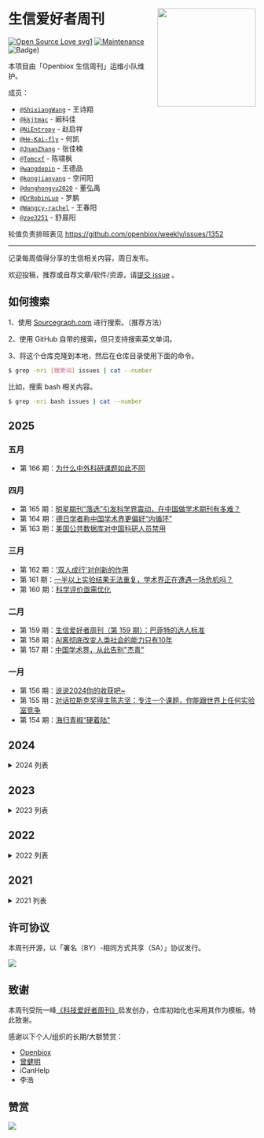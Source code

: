 # 生信爱好者周刊 <img src="https://raw.githubusercontent.com/openbiox/wiki/master/static/img/logo-long.png" align="right" width="200"/>

[![Open Source Love svg1](https://badges.frapsoft.com/os/v1/open-source.svg?v=103)](https://github.com/ellerbrock/open-source-badges/)
[![Maintenance](https://img.shields.io/badge/Maintained%3F-yes-green.svg)](https://GitHub.com/openbiox/weekly/graphs/commit-activity)
![Badge](https://hitscounter.dev/api/hit?url=https%3A%2F%2Fopenbiox.github.io%2Fweekly%2F&label=Visitor&icon=github&color=%23198754))

本项目由「Openbiox 生信周刊」运维小队维护。

成员：

- [`@ShixiangWang`](https://github.com/ShixiangWang) - 王诗翔
- [`@kkjtmac`](https://github.com/kkjtmac) - 阚科佳
- [`@NiEntropy`](https://github.com/NiEntropy) - 赵启祥 
- [`@He-Kai-fly`](https://github.com/He-Kai-fly) - 何凯
- [`@JnanZhang`](https://github.com/JnanZhang) - 张佳楠
- [`@Tomcxf`](https://github.com/Tomcxf) - 陈啸枫 
- [`@wangdepin`](https://github.com/wangdepin) - 王德品
- [`@kongjianyang`](https://github.com/kongjianyang) - 空间阳
- [`@donghongyu2020`](https://github.com/donghongyu2020) - 董弘禹
- [`@DrRobinLuo`](https://github.com/DrRobinLuo) - 罗鹏
- [`@Wangcy-rachel`](https://github.com/Wangcy-rachel) - 王春阳
- [`@zoe3251`](https://github.com/zoe3251) - 舒晨阳

轮值负责排班表见 <https://github.com/openbiox/weekly/issues/1352>


--------------

记录每周值得分享的生信相关内容，周日发布。

欢迎投稿，推荐或自荐文章/软件/资源，请[提交 issue](https://github.com/openbiox/weekly/issues) 。

## 如何搜索

1、使用 [Sourcegraph.com](https://sourcegraph.com/github.com/openbiox/weekly) 进行搜索。（推荐方法）

2、使用 GitHub 自带的搜索，但只支持搜索英文单词。

3、将这个仓库克隆到本地，然后在仓库目录使用下面的命令。

```bash
$ grep -nri [搜索词] issues | cat --number
```

比如，搜索 bash 相关内容。

```bash
$ grep -nri bash issues | cat --number
```

## 2025
### 五月
- 第 166 期：[为什么中外科研课题如此不同](issues/issue-166.md)

### 四月
- 第 165 期：[明星期刊“落选”引发科学界震动，在中国做学术期刊有多难？](issues/issue-165.md)
- 第 164 期：[德日学者称中国学术界更偏好“内循环”](issues/issue-164.md)
- 第 163 期：[美国公共数据库对中国科研人员禁用](issues/issue-163.md)

### 三月

- 第 162 期：['双人成行'对创新的作用](issues/issue-162.md)
- 第 161 期：[一半以上实验结果无法重复，学术界正在遭遇一场危机吗？](issues/issue-161.md)
- 第 160 期：[科学评价亟需优化](issues/issue-160.md)

### 二月
- 第 159 期：[生信爱好者周刊（第 159 期）：巴菲特的选人标准](issues/issue-159.md)
- 第 158 期：[AI离彻底改变人类社会的能力只有10年](https://github.com/openbiox/weekly/blob/main/issues/issue-158.md)
- 第 157 期：[中国学术界，从此告别"杰青"](issues/issue-157.md)

### 一月

- 第 156 期：[说说2024你的收获吧~](issues/issue-156.md)
- 第 155 期：[对话拉斯克奖得主陈志坚：专注一个课题，你能跟世界上任何实验室竞争](https://github.com/openbiox/weekly/blob/main/issues/issue-155.md)
- 第 154 期：[海归青椒“硬着陆”](issues/issue-154.md)


## 2024

<details>
 
<summary>2024 列表</summary>

### 十二月
- 第 153 期：[做诚实的学问，做正直的人](issues/issue-153.md)
- 第 152 期：[2024 Science年度十大科学突破](issues/issue-152.md)
- 第 151 期：[一半以上实验结果无法重复，学术界正在遭遇一场危机吗](issues/issue-151.md)
- 第 150 期：[自律者，有三戒](issues/issue-150.md)

  
### 十一月
- 第 149 期：[人类细胞图谱计划](issues/issue-149.md)
- 第 148 期：[AI 革命不应该比喻为互联网，而是晶体管](issues/issue-148.md)
- 第 147 期：[为什么中外科研课题如此不同？](issues/issue-147.md)
- 第 146 期：[7年两次考核未过，高校副教授亲历“非升即走”](issues/issue-146.md)


### 十月

- 第 145 期：[班车司机与诺贝尔奖](issues/issue-145.md)
- 第 144 期：[物理诺贝尔奖为何颁给了 HNN 之父和深度学习之父？](issues/issue-144.md)
- 第 143 期：[中国科学家可以摆脱“35岁焦虑”吗？](issues/issue-143.md)

### 九月

- 第 142 期：[聊聊你最近正在关注的某个领域或者研究热点吧？](issues/issue-142.md)
- 第 141 期：[那些早逝猝死的学术青年才俊们](issues/issue-141.md)
- 第 140 期：[七年：一个皖北大学生的一生](issues/issue-140.md)
- 第 139 期：[震惊！基因泰克将关闭癌症免疫学研究部门，明星科学家将离职](issues/issue-139.md)
- 第 138 期：[35岁危机之前，大学青年教师们要爬多少阶梯？](issues/issue-138.md)

### 八月

- 第 137 期：[我为什么离开学术界？](issues/issue-137.md)
- 第 136 期：[从错误中学习](issues/issue-136.md)
- 第 135 期：[中国已经成为一个科学超级大国](issues/issue-135.md)
- 第 134 期：[时隔四年撤稿：微生物组与癌症类型存在相关性是数据分析错误所致](issues/issue-134.md)

### 七月

- 第 133 期：[年轻人的魄力](issues/issue-133.md)
- 第 132 期：[985青年教授自爆学术不端？](issues/issue-132.md)
- 第 131 期：[2023诺贝尔生理医学奖给了mRNA疫苗技术，没有终身教职的她拿奖了](issues/issue-131.md)
- 第 130 期：[走出还原论，拥抱复杂性](issues/issue-130.md)

### 六月

- 第 129 期：[怎么才算真正拥有科研思维？](issues/issue-129.md)
- 第 128 期：[什么事情使你放弃了学术理想？](issues/issue-128.md)
- 第 127 期: [高校“青椒”之死：困在“非升即走”里的海归博士](issues/issue-127.md)
- 第 126 期：[为什么细菌不能变得更大？或者更小？](issues/issue-126.md)
- 第 125 期：[一周是一年的2%](issues/issue-125.md)


### 五月

- 第 124 期：[《Cell》癌症研究五十年：十大要点总结](issues/issue-124.md)
- 第 123 期：[Hello GPT-4o](issues/issue-123.md)
- 第 122 期：[他山之石——开启个性化医疗的基因组探索](issues/issue-122.md)

### 四月

- 第 121 期：[不唯论文，在中国可行吗？](issues/issue-121.md)
- 第 120 期：[技术写作的首要诀窍](issues/issue-120.md)
- 第 119 期：[科学家首次改造了真核生物超过50%的基因组](issues/issue-119.md)
- 第 118 期：[滴血验癌](issues/issue-118.md)

### 三月

- 第 117 期：[半个世纪的争论: 分子演化论中的中性论/选择论之争](issues/issue-117.md)
- 第 116 期：[我国科研影响力是否已达到世界顶尖水平？](issues/issue-116.md)
- 第 115 期：[罗莎琳德·富兰克林对DNA双螺旋结构的真实贡献](issues/issue-115.md)
- 第 114 期：[从复杂系统中，抓住奇妙的普适性](issues/issue-114.md)
- 第 113 期：[空间分析技术照亮肿瘤微环境研究](issues/issue-113.md)

### 二月

- 第 112 期：[龙腾虎跃、砥砺前行](issues/issue-112.md)
- 第 111 期：[三十多岁博士后对于生活的挣扎](issues/issue-111.md)

### 一月

- 第 110 期：[至少20年不过时的研究方向在哪里？](issues/issue-110.md)
- 第 109 期：[说说你今年用的顺手的工具吧？](issues/issue-109.md)
- 第 108 期：[肿瘤微生物组是污染，还是新突破](issues/issue-108.md)
- 第 107 期：[生命起源与复杂性](issues/issue-107.md)
</details>

## 2023

<details>
 
<summary>2023 列表</summary>

### 十二月

- 第 106 期：[哪些技能/知识使生物信息学不可替代？](issues/issue-106.md)
- 第 105 期：[你愿不愿意在一个小县城待一辈子？](issues/issue-105.md)
- 第 104 期：[百度文心一言和GPT的差距有多大？](issues/issue-104.md)
- 第 103 期：[取消论文发表硬性规定，读博变轻松了吗？](issues/issue-103.md)
- 第 102 期：[中国为什么没有世界一流的研究型医科大学](issues/issue-102.md)

### 十一月

- 第 101 期：[一生不被允许gap的中国人](issues/issue-101.md)
- 第 100 期：[朋友好](issues/issue-100.md)
- 第 99 期：[发论文还是生孩子，女性在学术界会遭遇什么？](issues/issue-99.md)
- 第 98 期：[自然选择主要作用于基因上吗？](issues/issue-98.md)


### 十月

- 第 97 期：[失败的读博经历-如何从跌倒中爬起来？](issues/issue-97.md)
- 第 96 期：[如何取得杰出成就](issues/issue-96.md)
- 第 95 期：[中国人群泛基因组联盟](issues/issue-95.md)

### 九月

- 第 94 期：[非线性的世界，线性的你](issues/issue-94.md)
- 第 93 期：[来自妈妈的Y染色体](issues/issue-93.md)
- 第 92 期：[医疗反腐的困境和选项](issues/issue-92.md)
- 第 91 期：[探索的动机](issues/issue-91.md)

### 八月

- 第 90 期：[性别视角下的中国科研人员画像](issues/issue-90.md)
- 第 89 期：[视频学习胜过读书吗？](issues/issue-89.md)
- 第 88 期：[Vim之父因病离世，一生写下Vim传奇](issues/issue-88.md)
- 第 87 期：[耿美玉的971是真药的可能性](issues/issue-87.md)

### 七月

- 第 86 期：[如何做亮眼的研究生？](issues/issue-86.md)
- 第 85 期：[大学是否选生物：适合普通家庭、智力一般的学生](issues/issue-85.md)
- 第 84 期：[认识自己的缺点](issues/issue-84.md)
- 第 83 期：[2022 Science年度十大科学突破](issues/issue-83.md)
- 第 82 期：[一种新的数字表示方法 Posits](issues/issue-82.md)

### 六月

- 第 81 期：[好人情节](issues/issue-81.md)
- 第 80 期：[生活就像一个鱼缸](issues/issue-80.md)
- 第 79 期：[四千周](issues/issue-79.md)
- 第 78 期：[霸凌是平庸科学家登上顶峰的手段](issues/issue-78.md)

### 五月

- 第 77 期：[科研成果被截胡抢发](issues/issue-77.md)
- 第 76 期：[人生是一个长板问题](issues/issue-76.md)
- 第 75 期：[学术需要批判氛围](issues/issue-75.md)

### 四月

- 第 74 期：[新技术的最大风险](issues/issue-74.md)
- 第 73 期：[迄今为止最开放、成果最多的大队列是如何建成的](issues/issue-73.md)
- 第 72 期：[把时间当作朋友](issues/issue-72.md)
- 第 71 期：[博士生真的需要一天看20篇文献吗？](issues/issue-71.md)

### 三月

- 第 70 期：[多彩多姿的科学家](issues/issue-70.md)
- 第 69 期：[如何引导年轻科研工作者？](issues/issue-69.md)
- 第 68 期：[颠覆性大滑坡，科研还能有实质创新吗？](issues/issue-68.md)
- 第 67 期：[你是如何活用ChatGPT给你打工的？](issues/issue-67.md)

### 二月

- 第 66 期：[退休越晚、寿命越短？有关系么](issues/issue-66.md)
- 第 65 期：[125个科学问题：探索与发现](issues/issue-65.md)
- 第 64 期：[“讨好型人格”：越是乞求，越是被推开](issues/issue-64.md)
- 第 63 期：[停止寻找的最佳时间](issues/issue-63.md)

### 一月

- 第 62 期：[回望与兔年寄语](issues/issue-62.md)
- 第 61 期：[基因对寿命的影响](issues/issue-61.md)
- 第 60 期：[孟德尔诞辰 200 周年](issues/issue-60.md)
- 第 59 期：[AlphaCode 编程大赛卷趴一半程序员](issues/issue-59.md)

</details>

## 2022

<details>
 
<summary>2022 列表</summary>

### 十二月

- 第 58 期：[说说你是怎么度过🐑了的日子？](issues/issue-58.md)
- 第 57 期：[深度学习并非“简单的统计”，二者距离已越来越远](issues/issue-57.md)
- 第 56 期：[2022诺贝尔奖的点击化学或可作为单细胞多组学开发的有力工具](issues/issue-56.md)
- 第 55 期：[科学创新四十年，我们可能还没搞明白科学和技术的基本概念](issues/issue-55.md)


### 十一月

- 第 54 期：[人类和人生的意义](issues/issue-54.md)
- 第 53 期：[为什么现在的中国大学生普遍焦虑内卷？](issues/issue-53.md)
- 第 52 期：[真正的“科技与狠活”：全球首个人工“优选基因”的“完美婴儿”马上2岁啦！](issues/issue-52.md)
- 第 51 期：[职业对性格的改变](issues/issue-51.md)


### 十月

- 第 50 期：[顶级1区期刊宣布：明年起将不再拒稿！](issues/issue-50.md)
- 第 49 期：[面对知识孤岛，你会怎么处理？](issues/issue-49.md)
- 第 48 期：[人生不能只有一个支点](issues/issue-48.md)
- 第 47 期：[RStudio 改名 Posit](issues/issue-47.md)

### 九月

- 第 46 期：[你的苹果M系列芯片电脑跑生信顺利么？](issues/issue-46.md)
- 第 45 期：[读博还是择业？](issues/issue-45.md)
- 第 44 期：[为何动物的寿命差异那么大？](issues/issue-44.md)
- 第 43 期：[RNA-seq差异分析究竟应该用什么？](issues/issue-43.md)

### 八月

- 第 42 期：[极简主义的胜利](issues/issue-42.md)
- 第 41 期：[人体是一个共生生态系统](issues/issue-41.md)
- 第 40 期：[bTMB指导肿瘤免疫治疗临床研究](issues/issue-40.md)
- 第 39 期：[人生不短](issues/issue-39.md)

### 七月

- 第 38 期：[选人不选项目的「基石项目」能否走向成功？](issues/issue-38.md)
- 第 37 期：[抛弃“影响”因子，计算颠覆因子！](issues/issue-37.md)
- 第 36 期：[“费钱、费力、不费脑”是中国该提倡的科研吗？](issues/issue-36.md)
- 第 35 期：[生物信息行业的经济生态](issues/issue-35.md)

### 六月

- 第 34 期：[中国百万人群大队列，何去何从？](issues/issue-34.md)
- 第 33 期：[科研与生活](issues/issue-33.md)
- 第 32 期：[有害的同义突变](issues/issue-32.md)
- 第 31 期：[Openbiox 生物信息学社区 2022 拟开展项目，正式招募 ！](issues/issue-31.md)

### 五月

- 第 30 期：[生信的核心修炼道路在哪里？](issues/issue-30.md)
- 第 29 期：[Hiplot开发库开源](issues/issue-29.md)
- 第 28 期：[华大Stereo-seq系列成果揭秘超高分辨率生命全景时空图谱](issues/issue-28.md)

### 四月

- 第 27 期：[真与假的界限在哪里](issues/issue-27.md)
- 第 26 期：[CRISPR的专利权](issues/issue-26.md)
- 第 25 期：[从事生信工作，究竟是远见者，还是工具人？](issues/issue-25.md)
- 第 24 期：[从有隙到无间，首个人类完整基因组发布](issues/issue-24.md)

### 三月

- 第 23 期：[从美国博德研究所成功之道看生命科学前沿创新](issues/issue-23.md)
- 第 22 期：[为什么生产率在提高而我们却越来越忙](issues/issue-22.md)
- 第 21 期：[科研与爱好](issues/issue-21.md)
- 第 20 期：[科研苦行](issues/issue-20.md)

### 二月

- 第 19 期：[2022年值得关注的7大前沿技术](issues/issue-19.md)
- 第 18 期：[过去50年最重要的统计学思想是什么？](issues/issue-18.md)

### 一月

- 第 17 期：[Cox比例风险模型著作者离世](issues/issue-17.md)
- 第 16 期：[癌症新特征](issues/issue-16.md)
- 第 15 期：[科学家的层次](issues/issue-15.md)

</details>

## 2021

<details>
 
<summary>2021 列表</summary>

### 十二月

- 第 14 期：[为什么有些朋友，走着走着就散了](issues/issue-14.md)
- 第 13 期：[他开发了基因界的百科全书，贡献却少有人知](issues/issue-13.md)
- 第 12 期：[你的饮食模式需要改变吗？](issues/issue-12.md)
- 第 11 期：[中科院近20年院士增选之数据分析](issues/issue-11.md)

### 十一月

- 第 10 期：[开放科学](issues/issue-10.md)
- 第 9 期：[统计建模之道和术](issues/issue-9.md)
- 第 8 期：[《沙丘》编剧、《权游》作者使用MS-DOS创作](issues/issue-8.md)

### 十月

- 第 7 期：[为何年轻便科研至死](issues/issue-7.md)
- 第 6 期：[你会买“炸场”Macbook Pro搞生信吗？](issues/issue-6.md)
- 第 5 期：[相关非因果](issues/issue-5.md)
- 第 4 期：[生信有一天可以得诺贝尔奖吗](issues/issue-4.md)

### 九月

- 第 3 期：[百年杨振宁](issues/issue-3.md)
- 第 2 期：[生信的境界与道路](issues/issue-2.md)
- 第 1 期：[生信是什么](issues/issue-1.md)

</details>
 


## 许可协议

本周刊开源，以「署名（BY）-相同方式共享（SA）」协议发行。

![](https://upload.wikimedia.org/wikipedia/commons/thumb/d/d0/CC-BY-SA_icon.svg/100px-CC-BY-SA_icon.svg.png)

## 致谢

本周刊受阮一峰[《科技爱好者周刊》](https://github.com/ruanyf/weekly)启发创办，仓库初始化也采用其作为模板。特此致谢。

感谢以下个人/组织的长期/大额赞赏：

- [Openbiox](https://github.com/openbiox)
- [曾健明](https://github.com/jmzeng1314)
- iCanHelp
- 李浩

## 赞赏

![](https://cdn.nlark.com/yuque/0/2022/png/471931/1648291334186-bd3390be-c83c-4396-aabd-ca39f588c15d.png?x-oss-process=image%2Fresize%2Cw_1290%2Climit_0)

